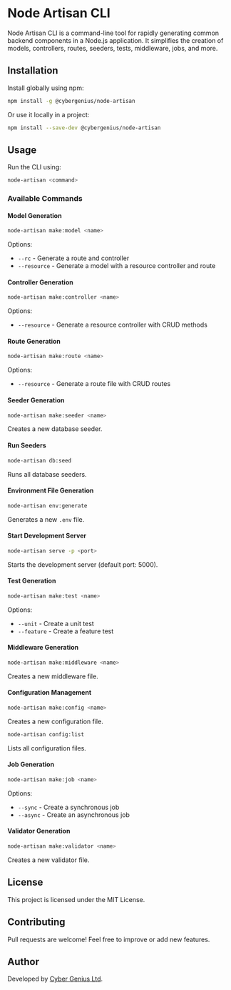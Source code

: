 # Node Artisan CLI

Node Artisan CLI is a command-line tool for rapidly generating common backend components in a Node.js application. It simplifies the creation of models, controllers, routes, seeders, tests, middleware, jobs, and more.

## Installation

Install globally using npm:

```sh
npm install -g @cybergenius/node-artisan
```

Or use it locally in a project:

```sh
npm install --save-dev @cybergenius/node-artisan
```

## Usage

Run the CLI using:

```sh
node-artisan <command>
```

### Available Commands

#### Model Generation
```sh
node-artisan make:model <name>
```
Options:
- `--rc` - Generate a route and controller
- `--resource` - Generate a model with a resource controller and route

#### Controller Generation
```sh
node-artisan make:controller <name>
```
Options:
- `--resource` - Generate a resource controller with CRUD methods

#### Route Generation
```sh
node-artisan make:route <name>
```
Options:
- `--resource` - Generate a route file with CRUD routes

#### Seeder Generation
```sh
node-artisan make:seeder <name>
```
Creates a new database seeder.

#### Run Seeders
```sh
node-artisan db:seed
```
Runs all database seeders.

#### Environment File Generation
```sh
node-artisan env:generate
```
Generates a new `.env` file.

#### Start Development Server
```sh
node-artisan serve -p <port>
```
Starts the development server (default port: 5000).

#### Test Generation
```sh
node-artisan make:test <name>
```
Options:
- `--unit` - Create a unit test
- `--feature` - Create a feature test

#### Middleware Generation
```sh
node-artisan make:middleware <name>
```
Creates a new middleware file.

#### Configuration Management
```sh
node-artisan make:config <name>
```
Creates a new configuration file.

```sh
node-artisan config:list
```
Lists all configuration files.

#### Job Generation
```sh
node-artisan make:job <name>
```
Options:
- `--sync` - Create a synchronous job
- `--async` - Create an asynchronous job

#### Validator Generation
```sh
node-artisan make:validator <name>
```
Creates a new validator file.

## License
This project is licensed under the MIT License.

## Contributing
Pull requests are welcome! Feel free to improve or add new features.

## Author
Developed by [Cyber Genius Ltd](https://www.cybergenius.com.ng).

